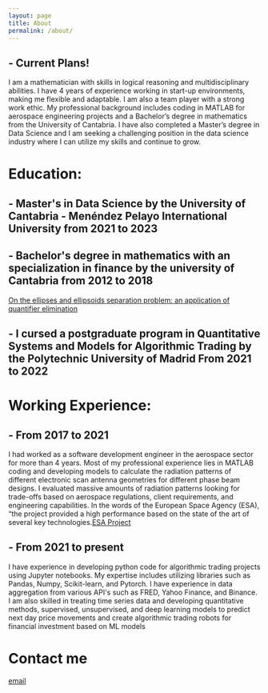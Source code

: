 ```yaml
---
layout: page
title: About
permalink: /about/
---
```


## - Current Plans!

I am a mathematician with skills in logical reasoning and multidisciplinary abilities. I have 4 years of experience working in
start-up environments, making me flexible and adaptable. I am also a team player with a strong work ethic. My professional
background includes coding in MATLAB for aerospace engineering projects and a Bachelor’s degree in mathematics from the
University of Cantabria. I have also completed a Master’s degree in Data Science and I am seeking a challenging position in the data
science industry where I can utilize my skills and continue to grow.

# Education: 

## - Master's in Data Science by the University of Cantabria - Menéndez Pelayo International University from 2021 to 2023

## - Bachelor's degree in mathematics with an specialization in finance by the university of Cantabria from 2012 to 2018
[On the ellipses and ellipsoids separation problem: an application of
quantifier elimination](https://repositorio.unican.es/xmlui/bitstream/handle/10902/15655/Calatayud%20Pelayo%20Pablo.pdf?sequence=1&isAllowed=y)

## - I cursed a postgraduate program in Quantitative Systems and Models for Algorithmic Trading by the Polytechnic University of Madrid From 2021 to 2022

# Working Experience:

## - From 2017 to 2021
I had worked as a software development engineer in the aerospace sector for more than 4 years. Most of my professional experience lies in MATLAB coding and developing models to calculate the radiation patterns of different electronic scan antenna geometries for different phase beam designs. I evaluated massive amounts of radiation patterns looking for trade-offs based on aerospace regulations, client requirements, and engineering capabilities. In the words of the European Space Agency (ESA), “the project provided a high performance based on the state of the art of several key technologies.[ESA Project](https://artes.esa.int/projects/escan)

## - From 2021 to present

I have experience in developing python code for algorithmic trading projects using Jupyter notebooks. My expertise includes utilizing libraries such as Pandas, Numpy, Scikit-learn, and Pytorch. I have experience in data aggregation from various API's such as FRED, Yahoo Finance, and Binance. I am also skilled in treating time series data and developing quantitative methods, supervised, unsupervised, and deep learning models to predict next day price movements and create algorithmic trading robots for financial investment based on ML models


# Contact me

[email](mailto:pablocalatayudpelayo@gmail.com)
